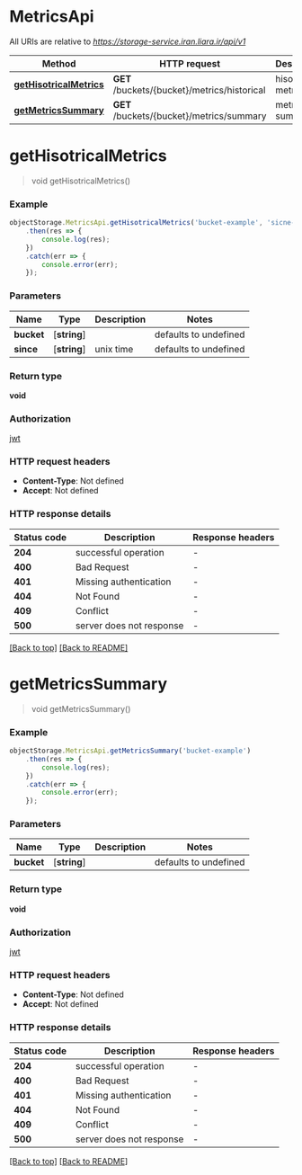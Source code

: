 # MetricsApi

All URIs are relative to *https://storage-service.iran.liara.ir/api/v1*

Method | HTTP request | Description
------------- | ------------- | -------------
[**getHisotricalMetrics**](MetricsApi.md#getHisotricalMetrics) | **GET** /buckets/{bucket}/metrics/historical | hisotrical metrics
[**getMetricsSummary**](MetricsApi.md#getMetricsSummary) | **GET** /buckets/{bucket}/metrics/summary | metrics summary


# **getHisotricalMetrics**
> void getHisotricalMetrics()


### Example


```typescript
objectStorage.MetricsApi.getHisotricalMetrics('bucket-example', 'sicne-example')
    .then(res => {
        console.log(res);
    })
    .catch(err => {
        console.error(err);
    });
```


### Parameters

Name | Type | Description  | Notes
------------- | ------------- | ------------- | -------------
 **bucket** | [**string**] |  | defaults to undefined
 **since** | [**string**] | unix time | defaults to undefined


### Return type

**void**

### Authorization

[jwt](../../README.md#jwt)

### HTTP request headers

 - **Content-Type**: Not defined
 - **Accept**: Not defined


### HTTP response details
| Status code | Description | Response headers |
|-------------|-------------|------------------|
**204** | successful operation |  -  |
**400** | Bad Request |  -  |
**401** | Missing authentication |  -  |
**404** | Not Found |  -  |
**409** | Conflict |  -  |
**500** | server does not response |  -  |

[[Back to top]](#) [[Back to README]](./../../README.md)

# **getMetricsSummary**
> void getMetricsSummary()


### Example


```typescript
objectStorage.MetricsApi.getMetricsSummary('bucket-example')
    .then(res => {
        console.log(res);
    })
    .catch(err => {
        console.error(err);
    });
```


### Parameters

Name | Type | Description  | Notes
------------- | ------------- | ------------- | -------------
 **bucket** | [**string**] |  | defaults to undefined


### Return type

**void**

### Authorization

[jwt](../../README.md#jwt)

### HTTP request headers

 - **Content-Type**: Not defined
 - **Accept**: Not defined


### HTTP response details
| Status code | Description | Response headers |
|-------------|-------------|------------------|
**204** | successful operation |  -  |
**400** | Bad Request |  -  |
**401** | Missing authentication |  -  |
**404** | Not Found |  -  |
**409** | Conflict |  -  |
**500** | server does not response |  -  |

[[Back to top]](#) [[Back to README]](./../../README.md)